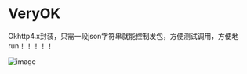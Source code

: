 # VeryOK

Okhttp4.x封装，只需一段json字符串就能控制发包，方便测试调用，方便地run！！！！！

![image](https://user-images.githubusercontent.com/71825704/166253440-50c4c549-4663-441b-92be-3307831644e7.png)
